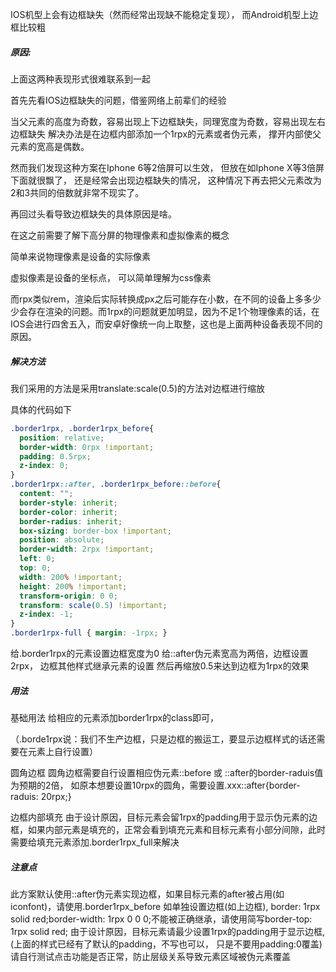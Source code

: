 IOS机型上会有边框缺失（然而经常出现缺不能稳定复现）， 而Android机型上边框比较粗

##### 原因:

上面这两种表现形式很难联系到一起

首先先看IOS边框缺失的问题，借鉴网络上前辈们的经验

当父元素的高度为奇数，容易出现上下边框缺失，同理宽度为奇数，容易出现左右边框缺失
解决办法是在边框内部添加一个1rpx的元素或者伪元素， 撑开内部使父元素的宽高是偶数。

然而我们发现这种方案在Iphone 6等2倍屏可以生效， 但放在如Iphone X等3倍屏下面就很飘了， 还是经常会出现边框缺失的情况， 这种情况下再去把父元素改为2和3共同的倍数就非常不现实了。

再回过头看导致边框缺失的具体原因是啥。

在这之前需要了解下高分屏的物理像素和虚拟像素的概念

简单来说物理像素是设备的实际像素

虚拟像素是设备的坐标点， 可以简单理解为css像素

而rpx类似rem，渲染后实际转换成px之后可能存在小数，在不同的设备上多多少少会存在渲染的问题。而1rpx的问题就更加明显，因为不足1个物理像素的话，在IOS会进行四舍五入，而安卓好像统一向上取整，这也是上面两种设备表现不同的原因。

##### 解决方法

我们采用的方法是采用translate:scale(0.5)的方法对边框进行缩放

具体的代码如下

```css
.border1rpx, .border1rpx_before{
  position: relative;
  border-width: 0rpx !important;
  padding: 0.5rpx;
  z-index: 0;
}
.border1rpx::after, .border1rpx_before::before{
  content: "";
  border-style: inherit;
  border-color: inherit;
  border-radius: inherit;
  box-sizing: border-box !important;
  position: absolute;
  border-width: 2rpx !important;
  left: 0;
  top: 0;
  width: 200% !important;
  height: 200% !important;
  transform-origin: 0 0;
  transform: scale(0.5) !important;
  z-index: -1;
}
.border1rpx-full { margin: -1rpx; }
```

给.border1rpx的元素设置边框宽度为0
给::after伪元素宽高为两倍，边框设置2rpx，
边框其他样式继承元素的设置
然后再缩放0.5来达到边框为1rpx的效果

##### 用法

基础用法
给相应的元素添加border1rpx的class即可，

（.borde1rpx说：我们不生产边框，只是边框的搬运工，要显示边框样式的话还需要在元素上自行设置）

圆角边框
圆角边框需要自行设置相应伪元素::before 或 ::after的border-raduis值为预期的2倍， 如原本想要设置10rpx的圆角，需要设置.xxx::after{border-raduis: 20rpx;}

边框内部填充
由于设计原因，目标元素会留1rpx的padding用于显示伪元素的边框，如果内部元素是填充的，正常会看到填充元素和目标元素有小部分间隙，此时需要给填充元素添加.border1rpx_full来解决

##### 注意点

此方案默认使用::after伪元素实现边框，如果目标元素的after被占用(如iconfont)，请使用.border1rpx_before
如单独设置边框(如上边框), border: 1rpx solid red;border-width: 1rpx 0 0 0;不能被正确继承，请使用简写border-top: 1rpx solid red;
由于设计原因，目标元素请最少设置1rpx的padding用于显示边框,(上面的样式已经有了默认的padding，不写也可以， 只是不要用padding:0覆盖)
请自行测试点击功能是否正常，防止层级关系导致元素区域被伪元素覆盖
